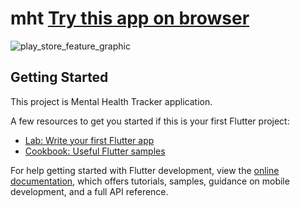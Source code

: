 # mht [Try this app on browser](https://mht.pages.dev)

![play_store_feature_graphic](https://user-images.githubusercontent.com/87913082/173177721-2a75cc0d-3672-4c73-856d-1037d1500935.png)


## Getting Started

This project is Mental Health Tracker application.

A few resources to get you started if this is your first Flutter project:

- [Lab: Write your first Flutter app](https://docs.flutter.dev/get-started/codelab)
- [Cookbook: Useful Flutter samples](https://docs.flutter.dev/cookbook)

For help getting started with Flutter development, view the
[online documentation](https://docs.flutter.dev/), which offers tutorials,
samples, guidance on mobile development, and a full API reference.
